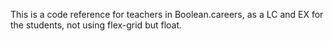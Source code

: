This is a code reference for teachers in Boolean.careers, as a LC and EX for the students, not using flex-grid but float.
